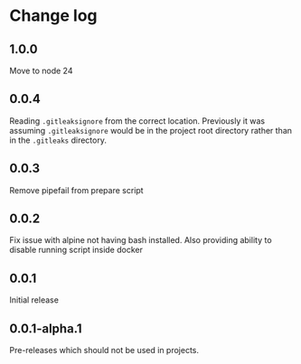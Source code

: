 # Change log

## 1.0.0

Move to node 24

## 0.0.4

Reading `.gitleaksignore` from the correct location.
Previously it was assuming `.gitleaksignore` would be in the project root directory rather than in the `.gitleaks` directory.

## 0.0.3

Remove pipefail from prepare script

## 0.0.2

Fix issue with alpine not having bash installed.
Also providing ability to disable running script inside docker

## 0.0.1

Initial release

## 0.0.1-alpha.1

Pre-releases which should not be used in projects.
